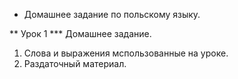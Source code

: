 * Домашнее задание по польскому языку.

** Урок 1
*** Домашнее задание.

1. Слова и выражения мспользованные на уроке.
2. Раздаточный материал.
